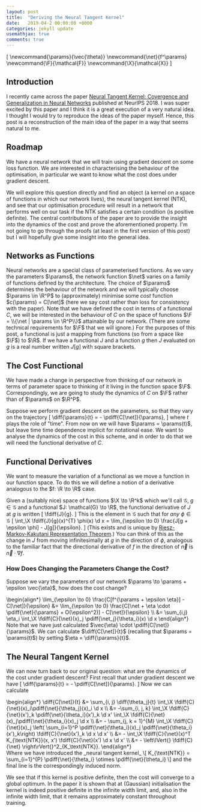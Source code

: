 ```yaml
---
layout: post
title:  "Deriving the Neural Tangent Kernel"
date:   2019-04-2 00:00:00 +0000
categories: jekyll update
usemathjax: true
comments: true
---
```

\[
\newcommand{\params}{\vec{\theta}}
\newcommand{\net}{f^\params}
\newcommand{\F}{\mathcal{F}}
\newcommand{\X}{\mathcal{X}}
\]
## Introduction
I recently came across the paper [Neural Tangent Kernel: Covergence and Generalization in Neural Networks](https://arxiv.org/abs/1806.07572) published at NeurIPS 2018. 
I was super excited by this paper and I think it is a great execution of a very natural idea.
I thought I would try to reproduce the ideas of the paper myself. 
Hence, this post is a reconstruction of the main idea of the paper in a way that seems natural to me.

## Roadmap
We have a neural network that we will train using gradient descent on some loss function.
We are interested in characterising the behaviour of the optimisation, in particular we want to know what the cost does under gradient descent.

We will explore this question directly and find an object (a kernel on a space of functions in which our network lives), the neural tangent kernel (NTK), and see that our optimisation procedure will result in a network that performs well on our task if the NTK satisfies a certain condition (is positive definite).
The central contributions of the paper are to provide the insight into the dynamics of the cost and prove the aforementioned property.
I'm not going to go through the proofs (at least in the first version of this post) but I will hopefully give some insight into the general idea.

## Networks as Functions
Neural networks are a special class of parameterised functions. 
As we vary the parameters $\params$, the network function $\net$ varies on a family of functions defined by the architecture. 
The choice of $\params$ determines the behaviour of the network and we will typically choose $\params \in \R^P$ to (approximately) minimise some _cost_ function $c(\params) = C[\net]$ (here we say cost rather than loss for consistency with the paper).
Note that we have defined the cost in terms of a functional $C$, we will be interested in the behaviour of $C$ on the space of functions $\F = \\{\net | \params \in \R^P\\}$ attainable by our network. (There are some technical requirements for $\F$ that we will ignore.)
For the purposes of this post, a functional is just a mapping from functions (so from a space like $\F$) to $\R$.
If we have a functional $J$ and a function $g$ then $J$ evaluated on $g$ is a real number written $J[g]$ with square brackets.

## The Cost Functional
We have made a change in perspective from thinking of our network in terms of parameter space to thinking of it living in the function space $\F$.
Correspondingly, we are going to study the dynamics of $C$ on $\F$ rather than of $\params$ on $\R^P$.

Suppose we perform gradient descent on the parameters, so that they vary on the trajectory
\[
\diff{\params}{t} = - \pdiff{C[\net]}{\params},
\]
where $t$ plays the role of "time".
From now on we will have $\params = \params(t)$, but leave time time dependence implicit for notational ease.
We want to analyse the dynamics of the cost in this scheme, and in order to do that we will need the functional derivative of $C$.

## Functional Derivatives
We want to measure the variation of a functional as we move a function in our function space.
To do this we will define a notion of a derivative analogous to the $f: \R \to \R$ case.

Given a (suitably nice) space of functions $\X \to \R^k$ which we'll call $\mathcal{G}$, $g \in \mathcal{G}$ and a functional $J: \mathcal{G} \to \R$, the functional derivative of $J$ at $g$ is written
\[
    \fdiff{J}{g}.
\]
This is the element in $\mathcal{G}$ such that for _any_ $\phi \in \mathcal{G}$
\[
   \int_\X \fdiff{J}{g}(x)^{T} \phi(x) \d x = \lim_{\epsilon \to 0} \frac{J[g + \epsilon \phi] - J[g]}{\epsilon}.
\]
(This exists and is unique by [Riesz-Markov-Kakutani Representation Theorem](https://en.wikipedia.org/wiki/Riesz-Markov-Kakutani_representation_theorem).)
You can think of this as the change in $J$ from moving infinitesimally at $g$ in the direction of $\phi$, analogous to the familiar fact that the directional derivative of $f$ in the direction of $\vec{n}$ is $\vec{n}\cdot\nabla f$.

### How Does Changing the Parameters Change the Cost?
Suppose we vary the parameters of our network $\params \to \params + \epsilon \vec{\eta}$, how does the cost change?
<div>
\begin{align*}
   \lim_{\epsilon \to 0} \frac{C[f^{\params + \epsilon \eta}] - C[\net]}{\epsilon} 
   &= \lim_{\epsilon \to 0} \frac{C[\net + \eta \cdot \pdiff{\net}{\params} + O(\epsilon^2)] - C[\net]}{\epsilon} \\
   &= \sum_{i,j} \eta_i \int_\X \fdiff{C}{\net}(x)_j \pdiff{\net_j}{\theta_i}(x) \d x
\end{align*}
</div>
Note that we have just calculated $\vec{\eta} \cdot \pdiff{C[\net]}{\params}$.
We can calculate $\diff{C[\net]}{t}$ (recalling that $\params = \params(t)$) by setting $\eta = \diff{\params}{t}$.

## The Neural Tangent Kernel
We can now turn back to our original question: what are the dynamics of the cost under gradient descent?
First recall that under gradient descent we have
\[
    \diff{\params}{t} = - \pdiff{C[\net]}{\params}.
\]
Now we can calculate

<div>
\begin{align*}
   \diff{C[\net]}{t} 
   &= \sum_{i, j} \diff{\theta_j}{t} \int_\X \fdiff{C}{\net}(x)_i\pdiff{\net}{\theta_j}(x)_i \d x \\
   &= -\sum_{i, j, k} \int_\X \fdiff{C}{\net}(x')_k  \pdiff{\net}{\theta_i}(x')_k \d x' \int_\X \fdiff{C}{\net}(x)_j\pdiff{\net}{\theta_i}(x)_j \d x \\
   &= - \sum_{j, k = 1}^{M} \int_\X \fdiff{C}{\net}(x)_j \left( \sum_{i=1}^P \pdiff{\net}{\theta_i}(x)_j \pdiff{\net}{\theta_i}(x')_k\right) \fdiff{C}{\net}(x')_k \d x \d x' \\
   &= - \int_\X \fdiff{C}{\net}(x)^T K_{\text{NTK}}(x, x') \fdiff{C}{\net}(x') \d x \d x' \\
   &= - \left\lVert{} \fdiff{C}{\net} \right\rVert{}^2_{K_\text{NTK}}.
\end{align*}
</div>
Where we have introduced the _neural tangent kernel_
\[
    K_{\text{NTK}} = \sum_{i=1}^{P} \pdiff{\net}{\theta_i} \otimes \pdiff{\net}{\theta_i}
\]
and the final line is the correspondingly induced norm.

We see that if this kernel is positive definite, then the cost will converge to a global optimum.
In the paper it is shown that at (Gaussian) initialisation the kernel is indeed positive definite in the infinite width limit, and, also in the infinite width limit, that it remains approximately constant throughout training.

